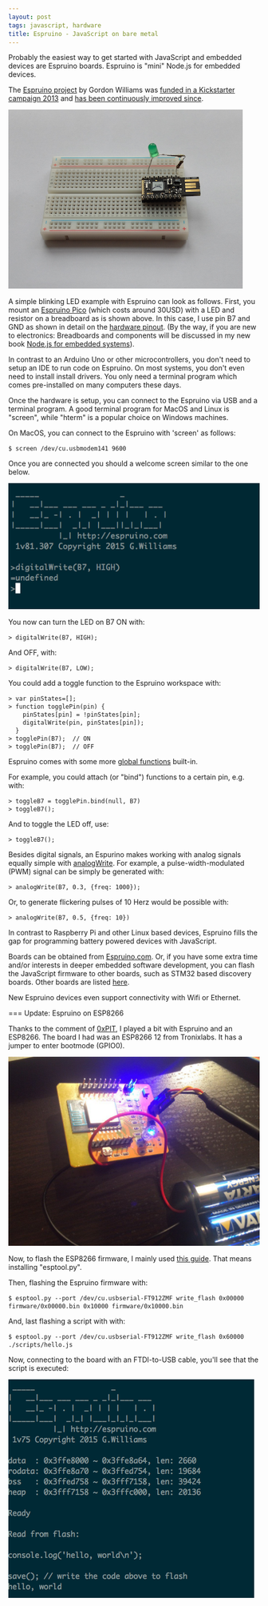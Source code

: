 ```yaml
---
layout: post
tags: javascript, hardware
title: Espruino - JavaScript on bare metal
---
```

Probably the easiest way to get started with JavaScript and embedded devices are Espruino boards. Espruino is "mini" Node.js for embedded devices.

The [Espruino project](http://espruino.com) by Gordon Williams was [funded in a Kickstarter campaign 2013](https://www.kickstarter.com/projects/gfw/espruino-javascript-for-things) and [has been continuously improved since](http://makezine.com/2014/11/11/javascript-by-the-pico/).

<img src="/static/images/espruino.png" />

A simple blinking LED example with Espruino can look as follows. First, you mount an [Espruino Pico](http://www.espruino.com/Pico) (which costs around 30USD) with a LED and resistor on a breadboard as is shown above. In this case, I use pin B7 and GND as shown in detail on the [hardware pinout](http://www.espruino.com/Pico). (By the way, if you are new to electronics: Breadboards and components will be discussed in my new book [Node.js for embedded systems](http://embeddednodejs.com)).

In contrast to an Arduino Uno or other microcontrollers, you don't need to setup an IDE to run code on Espruino. On most systems, you don't even need to install install drivers. You only need a terminal program which comes pre-installed on many computers these days.

Once the hardware is setup, you can connect to the Espruino via USB and a terminal program. A good terminal program for MacOS and Linux is "screen", while "hterm" is a popular choice on Windows machines.

On MacOS, you can connect to the Espruino with 'screen' as follows:

    $ screen /dev/cu.usbmodem141 9600

Once you are connected you should a welcome screen similar to the one below.

<img src="/static/images/espruino_welcome.png" />

You now can turn the LED on B7 ON with:

    > digitalWrite(B7, HIGH);

And OFF, with:

    > digitalWrite(B7, LOW);

You could add a toggle function to the Espruino workspace with:

    > var pinStates=[];
    > function togglePin(pin) {
        pinStates[pin] = !pinStates[pin];
        digitalWrite(pin, pinStates[pin]);
      }
    > togglePin(B7);  // ON
    > togglePin(B7);  // OFF

Espruino comes with some more [global functions](http://www.espruino.com/Reference#_global) built-in. 

For example, you could attach (or "bind") functions to a certain pin, e.g. with:

    > toggleB7 = togglePin.bind(null, B7)
    > toggleB7();

And to toggle the LED off, use:

    > toggleB7();

Besides digital signals, an Espurino makes working with analog signals equally simple with [analogWrite](http://www.espruino.com/Reference#l__global_analogWrite). For example, a pulse-width-modulated (PWM) signal can be simply be generated with:

    > analogWrite(B7, 0.3, {freq: 1000});

Or, to generate flickering pulses of 10 Herz would be possible with:

    > analogWrite(B7, 0.5, {freq: 10})

In contrast to Raspberry Pi and other Linux based devices, Espruino fills the gap for programming battery powered devices with JavaScript. 

Boards can be obtained from [Espruino.com](http://espruino.com). Or, if you have some extra time and/or interests in deeper embedded software development, you can flash the JavaScript firmware to other boards, such as STM32 based discovery boards. Other boards are listed [here](http://www.espruino.com/Other+Boards). 

New Espruino devices even support connectivity with Wifi or Ethernet.

=== Update: Espruino on ESP8266

Thanks to the comment of [0xPIT](https://github.com/0xPIT/), I played a bit with Espruino and an ESP8266. The board I had was an ESP8266 12 from Tronixlabs. It has a jumper to enter bootmode (GPIO0).

<img src="/static/images/espruino_esp8266.jpg" />

Now, to flash the ESP8266 firmware, I mainly used [this guide](http://williamdurand.fr/2015/03/17/playing-with-a-esp8266-wifi-module/). That means installing "esptool.py".

Then, flashing the Espruino firmware with:

    $ esptool.py --port /dev/cu.usbserial-FT912ZMF write_flash 0x00000 firmware/0x00000.bin 0x10000 firmware/0x10000.bin

And, last flashing a script with with:

    $ esptool.py --port /dev/cu.usbserial-FT912ZMF write_flash 0x60000 ./scripts/hello.js

Now, connecting to the board with an FTDI-to-USB cable, you'll see that the script is executed:

<img src="/static/images/esp_boot.png" />
